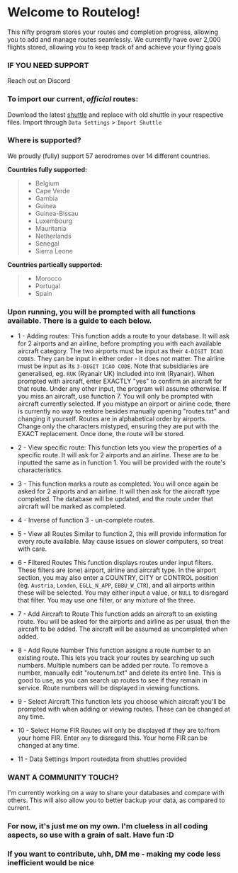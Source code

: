 # Welcome to Routelog!

This nifty program stores your routes and completion progress, allowing you to add and manage routes seamlessly.
We currently have over 2,000 flights stored, allowing you to keep track of and achieve your flying goals


### IF YOU NEED SUPPORT
Reach out on Discord


### To import our current, *official* routes:
Download the latest [shuttle](https://github.com/PineappleCrazy/routelog/blob/main/shuttle.txt) and replace with old shuttle in your respective files. Import through `Data Settings` > `Import Shuttle` 


### Where is supported?
We proudly (fully) support 57 aerodromes over 14 different countries.

**Countries fully supported:**
> + Belgium
> + Cape Verde
> + Gambia
> + Guinea
> + Guinea-Bissau
> + Luxembourg
> + Mauritania
> + Netherlands
> + Senegal
> + Sierra Leone
> 
**Countries partically supported:**
> + Morocco
> + Portugal
> + Spain


### Upon running, you will be prompted with all functions available. There is a guide to each below.

+ 1 - Adding routes:
This function adds a route to your database. It will ask for 2 airports and an airline, before prompting you with each available aircraft category.
The two airports must be input as their `4-DIGIT ICAO CODES`. They can be input in either order - it does not matter.
The airline must be input as its `3-DIGIT ICAO CODE`. Note that subsidiaries are generalised, eg. `RUK` (Ryanair UK) included into `RYR` (Ryanair).
When prompted with aircraft, enter EXACTLY "yes" to confirm an aircraft for that route. Under any other input, the program will assume otherwise. If you miss an aircraft, use function 7.
You will only be prompted with aircraft currently selected.
If you mistype an airport or airline code, there is currently no way to restore besides manually opening "routes.txt" and changing it yourself. Routes are in alphabetical order by airports.
Change only the characters mistyped, ensuring they are put with the EXACT replacement.
Once done, the route will be stored.

+ 2 - View specific route:
This function lets you view the properties of a specific route. It will ask for 2 airports and an airline. These are to be inputted the same as in function 1.
You will be provided with the route's characteristics.

+ 3 - This function marks a route as completed. You will once again be asked for 2 airports and an airline. It will then ask for the aircraft type completed.
The database will be updated, and the route under that aircraft will be marked as completed.

+ 4 - Inverse of function 3 - un-complete routes.

+ 5 - View all Routes
Similar to function 2, this will provide information for every route available. May cause issues on slower computers, so treat with care.

+ 6 - Filtered Routes
This function displays routes under input filters. These filters are (one) airport, airline and aircraft type.
In the airport section, you may also enter a COUNTRY, CITY or CONTROL position (eg. `Austria`, `London`, `EGLL_N_APP`, `EBBU_W_CTR`), and all airports within these will be selected.
You may either input a value, or `NULL` to disregard that filter. You may use one filter, or any mixture of the three.

+ 7 - Add Aircraft to Route
This function adds an aircraft to an existing route.
You will be asked for the airports and airline as per usual, then the aircraft to be added. The aircraft will be assumed as uncompleted when added.

+ 8 - Add Route Number
This function assigns a route number to an existing route. This lets you track your routes by searching up such numbers.
Multiple numbers can be added per route. To remove a number, manually edit "routenum.txt" and delete its entire line.
This is good to use, as you can search up routes to see if they remain in service. Route numbers will be displayed in viewing functions.

+ 9 - Select Aircraft
This function lets you choose which aircraft you'll be prompted with when adding or viewing routes. These can be changed at any time.

+ 10 - Select Home FIR
Routes will only be displayed if they are to/from your home FIR. Enter `any` to disregard this. Your home FIR can be changed at any time.

+ 11 - Data Settings
Import routedata from shuttles provided


### WANT A COMMUNITY TOUCH?

I'm currently working on a way to share your databases and compare with others. This will also allow you to better backup your data, as compared to current.





### For now, it's just me on my own. I'm clueless in all coding aspects, so use with a grain of salt. Have fun :D

### If you want to contribute, uhh, DM me - making my code less inefficient would be nice

